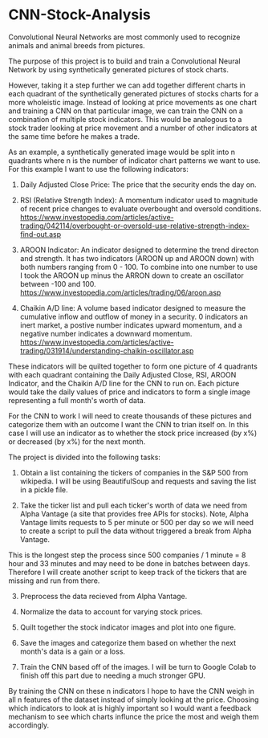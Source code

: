 # CNN-Stock-Analysis

Convolutional Neural Networks are most commonly used to recognize animals and animal breeds from pictures.

The purpose of this project is to build and train a Convolutional Neural Network by using synthetically generated pictures of stock charts. 

However, taking it a step further we can add together different charts in each quadrant of the synthetically generated pictures of stocks charts for a more wholeistic image. Instead of looking at price movements as one chart and training a CNN on that particular image, we can train the CNN on a combination of multiple stock indicators. This would be analogous to a stock trader looking at price movement and a number of other indicators at the same time before he makes a trade. 

As an example, a synthetically generated image would be split into n quadrants where n is the number of indicator chart patterns we want to use. For this example I want to use the following indicators:

1) Daily Adjusted Close Price: The price that the security ends the day on. 

2) RSI (Relative Strength Index): A momentum indicator used to magnitude of recent price changes to evaluate overbought and oversold conditions. 
https://www.investopedia.com/articles/active-trading/042114/overbought-or-oversold-use-relative-strength-index-find-out.asp

3) AROON Indicator: An indicator designed to determine the trend directon and strength. It has two indicators (AROON up and AROON down) with both numbers ranging from 0 - 100. To combine into one number to use I took the AROON up minus the ARRON down to create an oscillator between -100 and 100. 
https://www.investopedia.com/articles/trading/06/aroon.asp

4) Chaikin A/D line: A volume based indicator designed to measure the cumulative inflow and outflow of money in a security. 0 indicators an inert market, a postive number indicates upward momentum, and a negative number indicates a downward momentum. 
https://www.investopedia.com/articles/active-trading/031914/understanding-chaikin-oscillator.asp

These indicators will be quilted together to form one picture of 4 quadrants with each quadrant containing the Daily Adjusted Close, RSI, AROON Indicator, and the Chaikin A/D line for the CNN to run on. Each picture would take the daily values of price and indicators to form a single image representing a full month's worth of data.

For the CNN to work I will need to create thousands of these pictures and categorize them with an outcome I want the CNN to trian itself on. In this case I will use an indicator as to whether the stock price increased (by x%) or decreased (by x%) for the next month. 

The project is divided into the following tasks:

1) Obtain a list containing the tickers of companies in the S&P 500 from wikipedia. I will be using BeautifulSoup and requests and saving the list in a pickle file. 

2) Take the ticker list and pull each ticker's worth of data we need from Alpha Vantage (a site that provides free APIs for stocks). Note, Alpha Vantage limits requests to 5 per minute or 500 per day so we will need to create a script to pull the data without triggered a break from Alpha Vantage. 

This is the longest step the process since 500 companies / 1 minute = 8 hour and 33 minutes and may need to be done in batches between days. Therefore I will create another script to keep track of the tickers that are missing and run from there. 

3) Preprocess the data recieved from Alpha Vantage. 

4) Normalize the data to account for varying stock prices.

5) Quilt together the stock indicator images and plot into one figure. 

4) Save the images and categorize them based on whether the next month's data is a gain or a loss. 

5) Train the CNN based off of the images. I will be turn to Google Colab to finish off this part due to needing a much stronger GPU.


By training the CNN on these n indicators I hope to have the CNN weigh in all n features of the dataset instead of simply looking at the price. Choosing which indicators to look at is highly important so I would want a feedback mechanism to see which charts influnce the price the most and weigh them accordingly.
